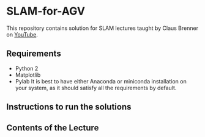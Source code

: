 # SLAM-for-AGV
This repository contains solution for SLAM lectures taught by Claus Brenner on [YouTube](https://www.youtube.com/watch?v=B2qzYCeT9oQ&list=PLpUPoM7Rgzi_7YWn14Va2FODh7LzADBSm&ab_channel=ClausBrenner).

## Requirements
- Python 2
- Matplotlib
- Pylab
It is best to have either Anaconda or miniconda installation on your system, as it should satisfy all the requirements by default. 

## Instructions to run the solutions

## Contents of the Lecture
